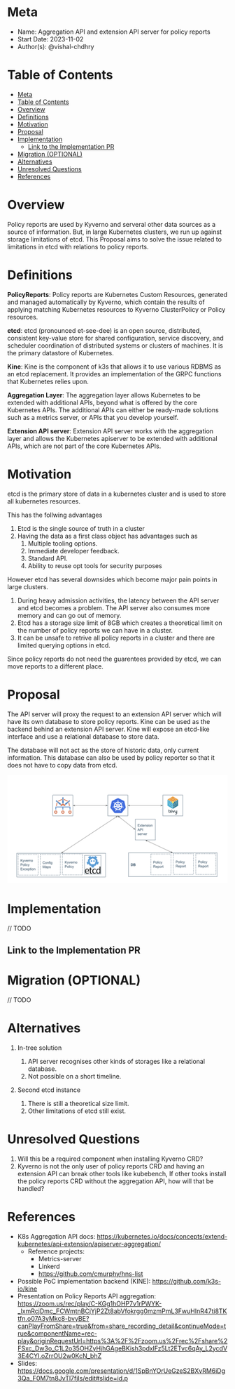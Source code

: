 # Meta
[meta]: #meta
- Name: Aggregation API and extension API server for policy reports
- Start Date: 2023-11-02
- Author(s): @vishal-chdhry

# Table of Contents
[table-of-contents]: #table-of-contents
- [Meta](#meta)
- [Table of Contents](#table-of-contents)
- [Overview](#overview)
- [Definitions](#definitions)
- [Motivation](#motivation)
- [Proposal](#proposal)
- [Implementation](#implementation)
  - [Link to the Implementation PR](#link-to-the-implementation-pr)
- [Migration (OPTIONAL)](#migration-optional)
- [Alternatives](#alternatives)
- [Unresolved Questions](#unresolved-questions)
- [References](#references)

# Overview
[overview]: #overview

Policy reports are used by Kyverno and serveral other data sources as a source of information. But, in large Kubernetes clusters, we run up against storage limitations of etcd. This Proposal aims to solve the issue related to limitations in etcd with relations to policy reports. 

# Definitions
[definitions]: #definitions

**PolicyReports**: Policy reports are Kubernetes Custom Resources, generated and managed automatically by Kyverno, which contain the results of applying matching Kubernetes resources to Kyverno ClusterPolicy or Policy resources.

**etcd**: etcd (pronounced et-see-dee) is an open source, distributed, consistent key-value store for shared configuration, service discovery, and scheduler coordination of distributed systems or clusters of machines. It is the primary datastore of Kubernetes.

**Kine**: Kine is the component of k3s that allows it to use various RDBMS as an etcd replacement. It provides an implementation of the GRPC functions that Kubernetes relies upon.

**Aggregation Layer**: The aggregation layer allows Kubernetes to be extended with additional APIs, beyond what is offered by the core Kubernetes APIs. The additional APIs can either be ready-made solutions such as a metrics server, or APIs that you develop yourself.

**Extension API server**: Extension API server works with the aggregation layer and allows the Kubernetes apiserver to be extended with additional APIs, which are not part of the core Kubernetes APIs.


# Motivation
[motivation]: #motivation

etcd is the primary store of data in a kubernetes cluster and is used to store all kubernetes resources.

This has the follwing advantages
1. Etcd is the single source of truth in a cluster
2. Having the data as a first class object has advantages such as
   1. Multiple tooling options.
   2. Immediate developer feedback.
   3. Standard API.
   4. Ability to reuse opt tools for security purposes

However etcd has several downsides which become major pain points in large clusters.
1. During heavy admission activities, the latency between the API server and etcd becomes a problem. The API server also consumes more memory and can go out of memory.
2. Etcd has a storage size limit of 8GB which creates a theoretical limit on the number of policy reports we can have in a cluster.
3. It can be unsafe to retrive all policy reports in a cluster and there are limited querying options in etcd.

Since policy reports do not need the guarentees provided by etcd, we can move reports to a different place.

# Proposal

The API server will proxy the request to an extension API server which will have its own database to store policy reports. Kine can be used as the backend behind an extension API server. Kine will expose an etcd-like interface and use a relational database to store data. 

The database will not act as the store of historic data, only current information. This database can also be used by policy reporter so that it does not have to copy data from etcd.

![aggregation-api-architecture](./images/policy-reports-aggregation-api-architecure.png)

# Implementation

// TODO

## Link to the Implementation PR

# Migration (OPTIONAL)

// TODO

# Alternatives

1. In-tree solution
   1. API server recognises other kinds of storages like a relational database.
   2. Not possible on a short timeline.

2. Second etcd instance
   1. There is still a theoretical size limit.
   2. Other limitations of etcd still exist.


# Unresolved Questions

1. Will this be a required component when installing Kyverno CRD?
2. Kyverno is not the only user of policy reports CRD and having an extension API can break other tools like kubebench, If other tooks install the policy reports CRD without the aggregation API,  how will that be handled?

# References

* K8s Aggregation API docs: https://kubernetes.io/docs/concepts/extend-kubernetes/api-extension/apiserver-aggregation/
   * Reference projects:
     * Metrics-server
     * Linkerd
     * https://github.com/cmurphy/hns-list
* Possible PoC implementation backend (KINE): https://github.com/k3s-io/kine
* Presentation on Policy Reports API aggregation: https://zoom.us/rec/play/C-KGg1hOHP7v1rPWYK-_lxmRcjDmc_FCWmtnBCjYjP2Zt8abVfokrgg0mzmPmL3FwuHInR47ti8TKtfn.o07A3yMkc8-bvyBE?canPlayFromShare=true&from=share_recording_detail&continueMode=true&componentName=rec-play&originRequestUrl=https%3A%2F%2Fzoom.us%2Frec%2Fshare%2FSxc_Dw3o_C1L2o35OHZyHjhGAgeBKish3pdxlFz5Lt2ETvc6qAy_L2ycdV3E4CYI.oZrrOU2w0KcN_bhZ
* Slides: https://docs.google.com/presentation/d/1SpBnYOrUeGzeS2BXvRM6iDg3Qa_F0M7tn8JvTl7fjIs/edit#slide=id.p